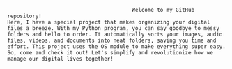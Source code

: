                                             Welcome to my GitHub repository!                                                                        Here, I have a special project that makes organizing your digital files a breeze. With my Python program, you can say goodbye to messy folders and hello to order. It automatically sorts your images, audio files, videos, and documents into neat folders, saving you time and effort. This project uses the OS module to make everything super easy. So, come and check it out! Let's simplify and revolutionize how we manage our digital lives together!

